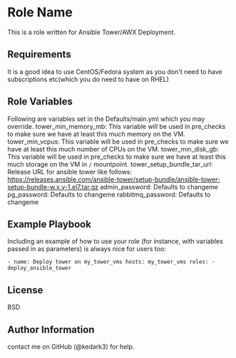 Role Name
=========

This is a role written for Ansible Tower/AWX Deployment.

Requirements
------------

It is a good idea to use CentOS/Fedora system as you don't need to have subscriptions etc(which you do need to have on RHEL)

Role Variables
--------------

Following are variables set in the Defaults/main.yml which you may override.
tower_min_memory_mb: This variable will be used in pre_checks to make sure we have at least this much memory on the VM.
tower_min_vcpus: This variable will be used in pre_checks to make sure we have at least this much number of CPUs on the VM.
tower_min_disk_gb: This variable will be used in pre_checks to make sure we have at least this much storage on the VM in `/` mountpoint.
tower_setup_bundle_tar_url: Release URL for ansible tower like follows: https://releases.ansible.com/ansible-tower/setup-bundle/ansible-tower-setup-bundle-w.x.y-1.el7.tar.gz
admin_password: Defaults to changeme
pg_password: Defaults to changeme
rabbitmq_password: Defaults to changeme


Example Playbook
----------------

Including an example of how to use your role (for instance, with variables passed in as parameters) is always nice for users too:


`- name: Deploy tower on my_tower_vms
  hosts: my_tower_vms
  roles:
    - deploy_ansible_tower`

License
-------

BSD

Author Information
------------------

contact me on GitHub (@kedark3) for help.
